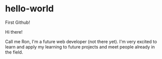 # hello-world
First Github!

Hi there!

Call me Ron, I'm a future web developer (not there yet). I'm very excited to learn and apply my learning to future projects and meet people already in the field.
